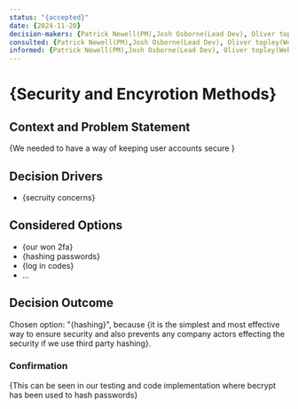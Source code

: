 ```yaml
---
status: "{accepted}"
date: {2024-11-20}
decision-makers: {Patrick Newell(PM),Josh Osborne(Lead Dev), Oliver topley(Web Dev)}
consulted: {Patrick Newell(PM),Josh Osborne(Lead Dev), Oliver topley(Web Dev)}
informed: {Patrick Newell(PM),Josh Osborne(Lead Dev), Oliver topley(Web Dev)}
---
```


# {Security and Encyrotion Methods}

## Context and Problem Statement

{We needed to have a way of keeping user accounts secure }

<!-- This is an optional element. Feel free to remove. -->
## Decision Drivers

* {secruity concerns}


## Considered Options

* {our won 2fa}
* {hashing passwords}
* {log in codes}
* … <!-- numbers of options can vary -->

## Decision Outcome

Chosen option: "{hashing}", because {it is the simplest and most effective way to ensure security and also prevents any company actors effecting the security if we use third party hashing}.

### Confirmation

{This can be seen in our testing and code implementation where becrypt has been used to hash passwords}




